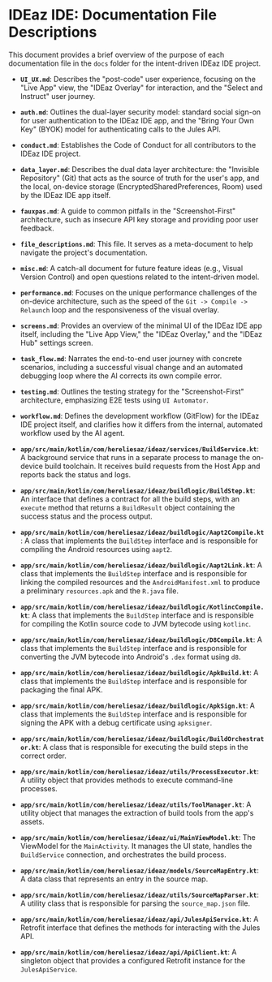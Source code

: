 # IDEaz IDE: Documentation File Descriptions

This document provides a brief overview of the purpose of each documentation file in the `docs` folder for the intent-driven IDEaz IDE project.

-   **`UI_UX.md`**: Describes the "post-code" user experience, focusing on the "Live App" view, the "IDEaz Overlay" for interaction, and the "Select and Instruct" user journey.

-   **`auth.md`**: Outlines the dual-layer security model: standard social sign-on for user authentication to the IDEaz IDE app, and the "Bring Your Own Key" (BYOK) model for authenticating calls to the Jules API.

-   **`conduct.md`**: Establishes the Code of Conduct for all contributors to the IDEaz IDE project.

-   **`data_layer.md`**: Describes the dual data layer architecture: the "Invisible Repository" (Git) that acts as the source of truth for the user's app, and the local, on-device storage (EncryptedSharedPreferences, Room) used by the IDEaz IDE app itself.

-   **`fauxpas.md`**: A guide to common pitfalls in the "Screenshot-First" architecture, such as insecure API key storage and providing poor user feedback.

-   **`file_descriptions.md`**: This file. It serves as a meta-document to help navigate the project's documentation.

-   **`misc.md`**: A catch-all document for future feature ideas (e.g., Visual Version Control) and open questions related to the intent-driven model.

-   **`performance.md`**: Focuses on the unique performance challenges of the on-device architecture, such as the speed of the `Git -> Compile -> Relaunch` loop and the responsiveness of the visual overlay.

-   **`screens.md`**: Provides an overview of the minimal UI of the IDEaz IDE app itself, including the "Live App View," the "IDEaz Overlay," and the "IDEaz Hub" settings screen.

-   **`task_flow.md`**: Narrates the end-to-end user journey with concrete scenarios, including a successful visual change and an automated debugging loop where the AI corrects its own compile error.

-   **`testing.md`**: Outlines the testing strategy for the "Screenshot-First" architecture, emphasizing E2E tests using `UI Automator`.

-   **`workflow.md`**: Defines the development workflow (GitFlow) for the IDEaz IDE project itself, and clarifies how it differs from the internal, automated workflow used by the AI agent.

- **`app/src/main/kotlin/com/hereliesaz/ideaz/services/BuildService.kt`**: A background service that runs in a separate process to manage the on-device build toolchain. It receives build requests from the Host App and reports back the status and logs.

- **`app/src/main/kotlin/com/hereliesaz/ideaz/buildlogic/BuildStep.kt`**: An interface that defines a contract for all the build steps, with an `execute` method that returns a `BuildResult` object containing the success status and the process output.

- **`app/src/main/kotlin/com/hereliesaz/ideaz/buildlogic/Aapt2Compile.kt`**: A class that implements the `BuildStep` interface and is responsible for compiling the Android resources using `aapt2`.

- **`app/src/main/kotlin/com/hereliesaz/ideaz/buildlogic/Aapt2Link.kt`**: A class that implements the `BuildStep` interface and is responsible for linking the compiled resources and the `AndroidManifest.xml` to produce a preliminary `resources.apk` and the `R.java` file.

- **`app/src/main/kotlin/com/hereliesaz/ideaz/buildlogic/KotlincCompile.kt`**: A class that implements the `BuildStep` interface and is responsible for compiling the Kotlin source code to JVM bytecode using `kotlinc`.

- **`app/src/main/kotlin/com/hereliesaz/ideaz/buildlogic/D8Compile.kt`**: A class that implements the `BuildStep` interface and is responsible for converting the JVM bytecode into Android's `.dex` format using `d8`.

- **`app/src/main/kotlin/com/hereliesaz/ideaz/buildlogic/ApkBuild.kt`**: A class that implements the `BuildStep` interface and is responsible for packaging the final APK.

- **`app/src/main/kotlin/com/hereliesaz/ideaz/buildlogic/ApkSign.kt`**: A class that implements the `BuildStep` interface and is responsible for signing the APK with a debug certificate using `apksigner`.

- **`app/src/main/kotlin/com/hereliesaz/ideaz/buildlogic/BuildOrchestrator.kt`**: A class that is responsible for executing the build steps in the correct order.

- **`app/src/main/kotlin/com/hereliesaz/ideaz/utils/ProcessExecutor.kt`**: A utility object that provides methods to execute command-line processes.

- **`app/src/main/kotlin/com/hereliesaz/ideaz/utils/ToolManager.kt`**: A utility object that manages the extraction of build tools from the app's assets.

- **`app/src/main/kotlin/com/hereliesaz/ideaz/ui/MainViewModel.kt`**: The ViewModel for the `MainActivity`. It manages the UI state, handles the `BuildService` connection, and orchestrates the build process.

- **`app/src/main/kotlin/com/hereliesaz/ideaz/models/SourceMapEntry.kt`**: A data class that represents an entry in the source map.

- **`app/src/main/kotlin/com/hereliesaz/ideaz/utils/SourceMapParser.kt`**: A utility class that is responsible for parsing the `source_map.json` file.

- **`app/src/main/kotlin/com/hereliesaz/ideaz/api/JulesApiService.kt`**: A Retrofit interface that defines the methods for interacting with the Jules API.

- **`app/src/main/kotlin/com/hereliesaz/ideaz/api/ApiClient.kt`**: A singleton object that provides a configured Retrofit instance for the `JulesApiService`.
